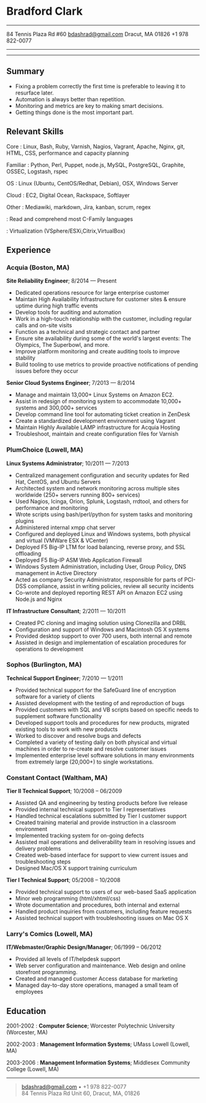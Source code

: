 Bradford Clark
==============

-----------------------      -----------------------
84 Tennis Plaza Rd #60            bdashrad@gmail.com
Dracut, MA 01826                     +1 978 822-0077
-----------------------      -----------------------

---

Summary
-------
* Fixing a problem correctly the first time is preferable to leaving it to
  resurface later.
* Automation is always better than repetition.
* Monitoring and metrics are key to making smart decisions.
* Getting things done is the most important part.

Relevant Skills
---------------

Core
:   Linux, Bash, Ruby, Varnish, Nagios, Vagrant, Apache, Nginx, git, HTML, CSS,
    performance and capacity planning

Familiar
:   Python, Perl, Puppet, node.js, MySQL, PostgreSQL, Graphite, OSSEC, Logstash,
    rspec

OS
:   Linux (Ubuntu, CentOS/Redhat, Debian), OSX, Windows Server

Cloud
:   EC2, Digital Ocean, Rackspace, Softlayer



Other
:   Mediawiki, markdown, Jira, kanban, scrum, regex

:   Read and comprehend most C-Family languages

:   Virtualization (VSphere/ESXi,Citrix,VirtualBox)

Experience
----------

### Acquia (Boston, MA)
**Site Reliability Engineer**; 8/2014 — Present

  * Dedicated operations resource for large enterprise customer
  * Maintain High Availability Infrastructure for customer sites & ensure uptime
    during high traffic events
  * Develop tools for auditing and automation
  * Work in a high-touch relationship with the customer, including regular calls
    and on-site visits
  * Function as a technical and strategic contact and partner
  * Ensure site availability during some of the world's largest events: The
     Olympics, The Superbowl, and more.
  * Improve platform monitoring and create auditing tools to improve stability
  * Build tooling to use metrics to provide proactive notifications of pending
    issues before they occur

**Senior Cloud Systems Engineer**; 7/2013 — 8/2014

  * Manage and maintain 13,000+ Linux Systems on Amazon EC2.
  * Assist in redesign of monitoring system to accommodate 10,000+ systems and
    300,000+ services
  * Develop command line tool for automating ticket creation in ZenDesk
  * Create a standardized development environment using Vagrant
  * Maintain Highly Available LAMP infrastructure for Acquia Hosting
  * Troubleshoot, maintain and create configuration files for Varnish

### PlumChoice (Lowell, MA)
**Linux Systems Administrator**; 10/2011 — 7/2013

  * Centralized management configuration and security updates for Red Hat,
    CentOS, and Ubuntu Servers
  * Architected system and network monitoring across multiple sites worldwide
    (250+ servers running 800+ services)
  * Used Nagios, Icinga, Orion, Splunk, Logstash, rrdtool, and others for
    performance and monitoring
  * Wrote scripts using bash/perl/python for system tasks and monitoring plugins
  * Administered internal xmpp chat server
  * Configured and deployed Linux and Windows systems, both physical and
    virtual (VMWare ESX & VCenter)
  * Deployed F5 Big-IP LTM for load balancing, reverse proxy, and SSL offloading
  * Deployed F5 Big-IP ASM Web Application Firewall
  * Windows System Administration, including User, Group Policy, DNS management
    in Active Directory
  * Acted as company Security Administrator, responsible for parts of PCI-DSS
    compliance, assist in writing policies, review all security incidents
  * Co-wrote and deployed reporting REST API on Amazon EC2 using Node.js and
    Nginx

**IT Infrastructure Consultant**; 2/2011 — 10/2011

  * Created PC cloning and imaging solution using Clonezilla and DRBL
  * Configuration and support of Windows and Macintosh OS X systems
  * Provided desktop support to over 700 users, both internal and remote
  * Assisted in design and implementation of escalation procedures for
    operations to development

### Sophos (Burlington, MA)
**Technical Support Engineer**; 7/2010 — 1/2011

  * Provided technical support for the SafeGuard line of encryption software for
    a variety of clients
  * Assisted development with the testing of and reproduction of bugs
  * Provided customers with SQL and VB scripts based on specific needs to
    supplement software functionality
  * Developed support tools and procedures for new products, migrated existing
    tools to work with new products
  * Worked to discover and resolve bugs and defects
  * Completed a variety of testing daily on both physical and virtual machines
    in order to re-create and resolve customer issues
  * Implemented enterprise level software solutions in many environments from
    extremely large (20,000+) to single workstations.


### Constant Contact (Waltham, MA)
**Tier II Technical Support**; 10/2008 – 06/2009

  * Assisted QA and engineering by testing products before live release
  * Provided internal technical support to Tier I representatives
  * Handled technical escalations submitted by Tier I customer support
  * Created training material and provide instruction in a classroom environment
  * Implemented tracking system for on-going defects
  * Assisted mail operations and deliverability team in resolving issues and
    delivery problems
  * Created web-based interface for support to view current issues and
    troubleshooting steps
  * Designed Mac/OS X support training curriculum

**Tier I Technical Support**; 05/2008 – 10/2008

  * Provided technical support to users of our web-based SaaS application
  * Minor web programming (html/xhtml/css)
  * Wrote documentation and procedures, both internal and external
  * Handled product inquiries from customers, including feature requests
  * Assisted technical support with troubleshooting issues on Mac OS X

### Larry's Comics (Lowell, MA)
**IT/Webmaster/Graphic Design/Manager**; 06/1999 – 06/2012

  * Provided all levels of IT/helpdesk support
  * Web server configuration and maintenance. Web design and online storefront
    programming.
  * Created and managed customer Access database for marketing
  * Managed day-to-day store operations, managed a small team of employees


Education
---------

2001-2002
:   **Computer Science**; Worcester Polytechnic University (Worcester, MA)

2002-2003
:   **Management Information Systems**; UMass Lowell (Lowell, MA)

2003-2006
:   **Management Information Systems**; Middlesex Community College (Lowell, MA)

----

> <bdashrad@gmail.com> • +1 978 822-0077 \
> 84 Tennis Plaza Rd Unit 60, Dracut, MA, 01826

